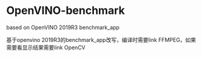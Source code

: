 # OpenVINO-benchmark
based on OpenVINO 2019R3 benchmark_app

基于openvino 2019R3的benchmark_app改写，编译时需要link FFMPEG，如果需要看显示结果需要link OpenCV

